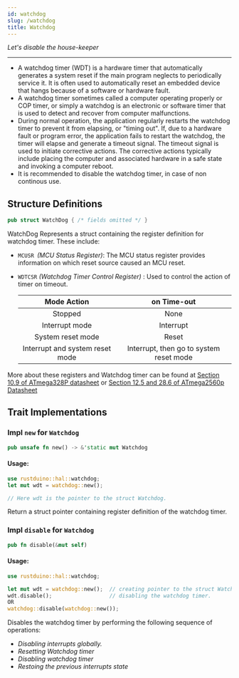 ```yaml
---
id: watchdog
slug: /watchdog
title: Watchdog
---
```


_Let's disable the house-keeper_

---

- A watchdog timer (WDT) is a hardware timer that automatically generates a
  system reset if the main program neglects to periodically service it. It is
  often used to automatically reset an embedded device that hangs because of a
  software or hardware fault.
- A watchdog timer sometimes called a computer operating properly or COP timer,
  or simply a watchdog is an electronic or software timer that is used to detect
  and recover from computer malfunctions.
- During normal operation, the application regularly restarts the watchdog timer
  to prevent it from elapsing, or "timing out". If, due to a hardware fault or
  program error, the application fails to restart the watchdog, the timer will
  elapse and generate a timeout signal. The timeout signal is used to initiate
  corrective actions. The corrective actions typically include placing the
  computer and associated hardware in a safe state and invoking a computer
  reboot.
- It is recommended to disable the watchdog timer, in case of non continous use.

## Structure Definitions

```rust
pub struct WatchDog { /* fields omitted */ }
```

WatchDog Represents a struct containing the register definition for watchdog
timer. These include:

- `MCUSR `_(MCU Status Register)_: The MCU status register provides information on which reset source caused an MCU reset.

- `WDTCSR` _(Watchdog Timer Control Register)_ : Used to control the action of timer on timeout.

  |           Mode Action           |               on Time-out               |
  | :-----------------------------: | :-------------------------------------: |
  |             Stopped             |                  None                   |
  |         Interrupt mode          |                Interrupt                |
  |        System reset mode        |                  Reset                  |
  | Interrupt and system reset mode | Interrupt, then go to system reset mode |

More about these registers and Watchdog timer can be found at [Section 10.9 of ATmega328P datasheet](https://ww1.microchip.com/downloads/en/DeviceDoc/Atmel-7810-Automotive-Microcontrollers-ATmega328P_Datasheet.pdf) or [Section 12.5 and 28.6 of ATmega2560p Datasheet](https://ww1.microchip.com/downloads/en/devicedoc/atmel-2549-8-bit-avr-microcontroller-atmega640-1280-1281-2560-2561_datasheet.pdf)

## Trait Implementations

### Impl `new` for `Watchdog`

```rust
pub unsafe fn new() -> &'static mut Watchdog
```

#### Usage:

```rust
use rustduino::hal::watchdog;
let mut wdt = watchdog::new();

// Here wdt is the pointer to the struct Watchdog.
```

Return a struct pointer containing register definition of the watchdog timer.

### Impl `disable` for `Watchdog`

```rust
pub fn disable(&mut self)
```

#### Usage:

```rust
use rustduino::hal::watchdog;

let mut wdt = watchdog::new(); 	// creating pointer to the struct Watchdog.
wdt.disable();					// disabling the watchdog timer.
OR
watchdog::disable(watchdog::new());
```

Disables the watchdog timer by performing the following sequence of operations:

- _Disabling interrupts globally._
- _Resetting Watchdog timer_
- _Disabling watchdog timer_
- _Restoing the previous interrupts state_
